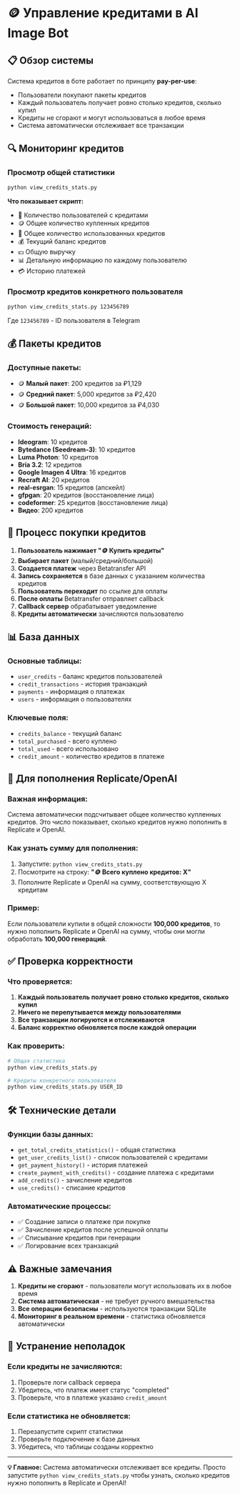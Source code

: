 # 🪙 Управление кредитами в AI Image Bot

## 📋 Обзор системы

Система кредитов в боте работает по принципу **pay-per-use**:
- Пользователи покупают пакеты кредитов
- Каждый пользователь получает ровно столько кредитов, сколько купил
- Кредиты не сгорают и могут использоваться в любое время
- Система автоматически отслеживает все транзакции

## 🔍 Мониторинг кредитов

### **Просмотр общей статистики**
```bash
python view_credits_stats.py
```

**Что показывает скрипт:**
- 👥 Количество пользователей с кредитами
- 🪙 Общее количество купленных кредитов
- 💸 Общее количество использованных кредитов
- 💰 Текущий баланс кредитов
- 💵 Общую выручку
- 📊 Детальную информацию по каждому пользователю
- 💳 Историю платежей

### **Просмотр кредитов конкретного пользователя**
```bash
python view_credits_stats.py 123456789
```
Где `123456789` - ID пользователя в Telegram

## 💰 Пакеты кредитов

### **Доступные пакеты:**
- 🪙 **Малый пакет**: 200 кредитов за ₽1,129
- 🪙 **Средний пакет**: 5,000 кредитов за ₽2,420
- 🪙 **Большой пакет**: 10,000 кредитов за ₽4,030

### **Стоимость генераций:**
- **Ideogram**: 10 кредитов
- **Bytedance (Seedream-3)**: 10 кредитов
- **Luma Photon**: 10 кредитов
- **Bria 3.2**: 12 кредитов
- **Google Imagen 4 Ultra**: 16 кредитов
- **Recraft AI**: 20 кредитов
- **real-esrgan**: 15 кредитов (апскейл)
- **gfpgan**: 20 кредитов (восстановление лица)
- **codeformer**: 25 кредитов (восстановление лица)
- **Видео**: 200 кредитов

## 🔄 Процесс покупки кредитов

1. **Пользователь нажимает "🪙 Купить кредиты"**
2. **Выбирает пакет** (малый/средний/большой)
3. **Создается платеж** через Betatransfer API
4. **Запись сохраняется** в базе данных с указанием количества кредитов
5. **Пользователь переходит** по ссылке для оплаты
6. **После оплаты** Betatransfer отправляет callback
7. **Callback сервер** обрабатывает уведомление
8. **Кредиты автоматически** зачисляются пользователю

## 📊 База данных

### **Основные таблицы:**
- `user_credits` - баланс кредитов пользователей
- `credit_transactions` - история транзакций
- `payments` - информация о платежах
- `users` - информация о пользователях

### **Ключевые поля:**
- `credits_balance` - текущий баланс
- `total_purchased` - всего куплено
- `total_used` - всего использовано
- `credit_amount` - количество кредитов в платеже

## 🎯 Для пополнения Replicate/OpenAI

### **Важная информация:**
Система автоматически подсчитывает общее количество купленных кредитов. 
Это число показывает, сколько кредитов нужно пополнить в Replicate и OpenAI.

### **Как узнать сумму для пополнения:**
1. Запустите: `python view_credits_stats.py`
2. Посмотрите на строку: **"🪙 Всего куплено кредитов: X"**
3. Пополните Replicate и OpenAI на сумму, соответствующую X кредитам

### **Пример:**
Если пользователи купили в общей сложности **100,000 кредитов**, 
то нужно пополнить Replicate и OpenAI на сумму, 
чтобы они могли обработать **100,000 генераций**.

## ✅ Проверка корректности

### **Что проверяется:**
1. **Каждый пользователь получает ровно столько кредитов, сколько купил**
2. **Ничего не перепутывается между пользователями**
3. **Все транзакции логируются и отслеживаются**
4. **Баланс корректно обновляется после каждой операции**

### **Как проверить:**
```bash
# Общая статистика
python view_credits_stats.py

# Кредиты конкретного пользователя
python view_credits_stats.py USER_ID
```

## 🛠️ Технические детали

### **Функции базы данных:**
- `get_total_credits_statistics()` - общая статистика
- `get_user_credits_list()` - список пользователей с кредитами
- `get_payment_history()` - история платежей
- `create_payment_with_credits()` - создание платежа с кредитами
- `add_credits()` - зачисление кредитов
- `use_credits()` - списание кредитов

### **Автоматические процессы:**
- ✅ Создание записи о платеже при покупке
- ✅ Зачисление кредитов после успешной оплаты
- ✅ Списывание кредитов при генерации
- ✅ Логирование всех транзакций

## ⚠️ Важные замечания

1. **Кредиты не сгорают** - пользователи могут использовать их в любое время
2. **Система автоматическая** - не требует ручного вмешательства
3. **Все операции безопасны** - используются транзакции SQLite
4. **Мониторинг в реальном времени** - статистика обновляется автоматически

## 🔧 Устранение неполадок

### **Если кредиты не зачисляются:**
1. Проверьте логи callback сервера
2. Убедитесь, что платеж имеет статус "completed"
3. Проверьте, что в платеже указано `credit_amount`

### **Если статистика не обновляется:**
1. Перезапустите скрипт статистики
2. Проверьте подключение к базе данных
3. Убедитесь, что таблицы созданы корректно

---

**💡 Главное:** Система автоматически отслеживает все кредиты. 
Просто запустите `python view_credits_stats.py` чтобы узнать, 
сколько кредитов нужно пополнить в Replicate и OpenAI!

